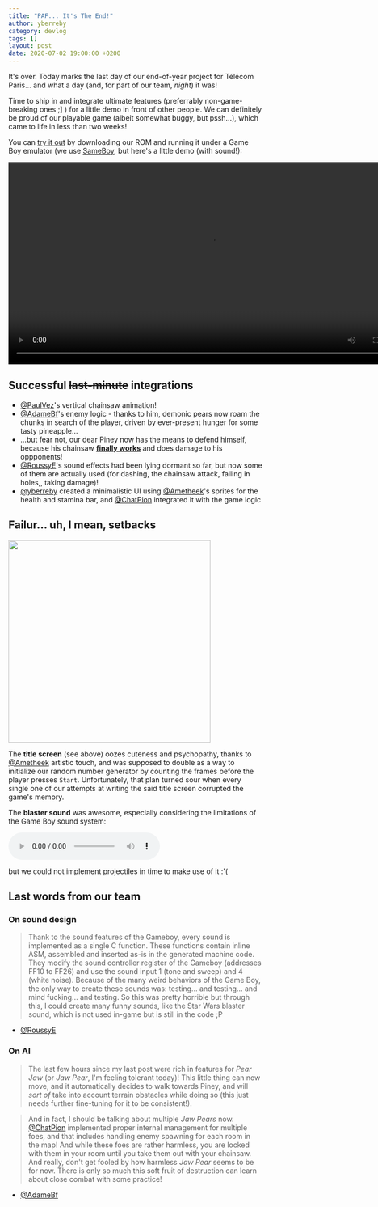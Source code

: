 ```yaml
---
title: "PAF... It's The End!"
author: yberreby
category: devlog
tags: []
layout: post
date: 2020-07-02 19:00:00 +0200
---
```


It's over. Today marks the last day of our end-of-year project for Télécom
Paris... and what a day (and, for part of our team, *night*) it was!

Time to ship in and integrate ultimate features (preferrably non-game-breaking
ones ;] ) for a little demo in front of other people. We can definitely be proud
of our playable game (albeit somewhat buggy, but pssh...), which came to life in
less than two weeks!

You can [try it out](https://github.com/PainsPerdus/gboi-kirby/releases/tag/1.0)
by downloading our ROM and running it under a Game Boy emulator (we use
[SameBoy](https://sameboy.github.io/), but here's a little demo (with sound!):

<video controls height="400" >
  <source src="/gboi-kirby/assets/1.0-demo.mp4" type="video/mp4">
</video>


## Successful ~~last-minute~~ integrations

* [@PaulVez][1]'s vertical chainsaw animation!
* [@AdameBf][6]'s enemy logic - thanks to him, demonic pears now roam the chunks
  in search of the player, driven by ever-present hunger for some tasty
  pineapple...
* ...but fear not, our dear Piney now has the means to defend himself, because
  his chainsaw [**finally
  works**](https://github.com/PainsPerdus/gboi-kirby/pull/73/files) and does
  damage to his oppponents!
* [@RoussyE][3]'s sound effects had been lying dormant so far, but now some of
  them are actually used (for dashing, the chainsaw attack, falling in holes,,
  taking damage)!
* [@yberreby][5] created a minimalistic UI using [@Ametheek][4]'s sprites for
  the health and stamina bar, and [@ChatPion][2] integrated it with the game
  logic


## Failur... uh, I mean, setbacks

<img height="400" src="/gboi-kirby/assets/img/titlescreen.png" />

The **title screen** (see above) oozes cuteness and psychopathy, thanks to
[@Ametheek][4] artistic touch, and was supposed to double as a way to initialize
our random number generator by counting the frames before the player presses
`Start`. Unfortunately, that plan turned sour when every single one of our
attempts at writing the said title screen corrupted the game's memory.

The **blaster sound** was awesome, especially considering the limitations of the
Game Boy sound system: 

<audio
controls
src="/gboi-kirby/assets/blaster.mp3">
Your browser does not support the
<code>audio</code> element.
</audio>

but we could not implement projectiles in time to make use of it :'(



## Last words from our team

### On sound design

>  Thank to the sound features of the Gameboy, every sound is implemented as a single
C function. These functions contain inline ASM, assembled and inserted as-is in
the generated machine code. They modify the sound controller register of the
Gameboy (addresses FF10 to FF26) and use the sound input 1 (tone and sweep) and
4 (white noise).  Because of the many weird behaviors of the Game Boy, the only
way to create these sounds was: testing... and testing...  and mind fucking...
and testing.  So this was pretty horrible but through this, I could create many
funny sounds, like the Star Wars blaster sound, which is not used in-game but is
still in the code ;P

- [@RoussyE][3]

### On AI

> The last few hours since my last post were rich in features for _Pear
Jaw_ (or _Jaw Pear_, I'm feeling tolerant today)! This little thing can now
move, and it automatically decides to walk towards Piney, and will _sort of_
take into account terrain obstacles while doing so (this just needs further
fine-tuning for it to be consistent!).

> And in fact, I should be talking about multiple _Jaw Pears_ now.
[@ChatPion][2] implemented proper internal management for multiple foes, and
that includes handling enemy spawning for each room in the map! And while these
foes are rather harmless, you are locked with them in your room until you
take them out with your chainsaw. And really, don't get fooled by how
harmless _Jaw Pear_ seems to be for now. There is only so much this soft
fruit of destruction can learn about close combat with some practice!

- [@AdameBf][6]






[1]: https://github.com/PaulVez
[2]: https://github.com/ChatPion
[3]: https://github.com/RoussyE
[4]: https://github.com/Ametheek
[5]: https://github.com/yberreby
[6]: https://github.com/AdameBf

